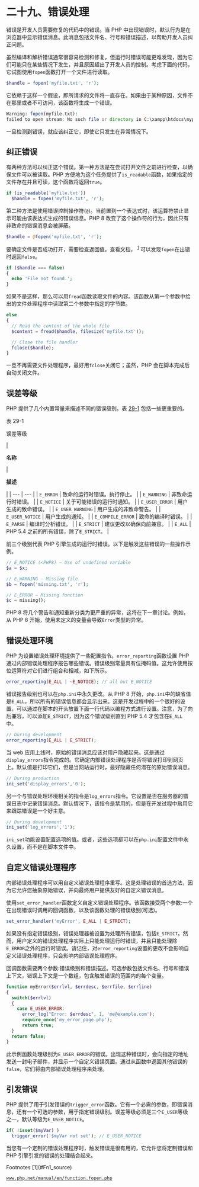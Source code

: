 # 二十九、错误处理

错误是开发人员需要修复的代码中的错误。当 PHP 中出现错误时，默认行为是在浏览器中显示错误消息。此消息包括文件名、行号和错误描述，以帮助开发人员纠正问题。

虽然编译和解析错误通常很容易检测和修复，但运行时错误可能更难发现，因为它们可能只在某些情况下发生，并且原因超出了开发人员的控制。考虑下面的代码，它试图使用`fopen`函数打开一个文件进行读取。

```php
$handle = fopen('myfile.txt', 'r');

```

它依赖于这样一个假设，即所请求的文件将一直存在。如果由于某种原因，文件不在那里或者不可访问，该函数将生成一个错误。

```php
Warning: fopen(myfile.txt):
failed to open stream: No such file or directory in C:\xampp\htdocs\mypage.php on line 2

```

一旦检测到错误，就应该纠正它，即使它只发生在异常情况下。

## 纠正错误

有两种方法可以纠正这个错误。第一种方法是在尝试打开文件之前进行检查，以确保文件可以被读取。PHP 方便地为这个任务提供了`is_readable`函数，如果指定的文件存在并且可读，这个函数将返回`true`。

```php
if (is_readable('myfile.txt'))
  $handle = fopen('myfile.txt', 'r');

```

第二种方法是使用错误控制操作符(`@`)。当前置到一个表达式时，该运算符禁止显示可能由该表达式生成的错误信息。PHP 8 改变了这个操作符的行为，因此只有非致命的错误消息会被屏蔽。

```php
$handle = @fopen('myfile.txt', 'r');

```

要确定文件是否成功打开，需要检查返回值。查看文档， <sup>[1](#Fn1)</sup> 可以发现`fopen`在出错时返回`false`。

```php
if ($handle === false)
{
  echo 'File not found.';
}

```

如果不是这样，那么可以用`fread`函数读取文件的内容。该函数从第一个参数中给出的文件处理程序中读取第二个参数中指定的字节数。

```php
else
{
  // Read the content of the whole file
  $content = fread($handle, filesize('myfile.txt'));

  // Close the file handler
  fclose($handle);
}

```

一旦不再需要文件处理程序，最好用`fclose`关闭它；虽然，PHP 会在脚本完成后自动关闭文件。

## 误差等级

PHP 提供了几个内置常量来描述不同的错误级别。表 [29-1](#Tab1) 包括一些更重要的。

表 29-1

误差等级

<colgroup><col class="tcol1 align-left"> <col class="tcol2 align-left"></colgroup> 
| 

**名称**

 | 

**描述**

 |
| --- | --- |
| `E_ERROR` | 致命的运行时错误。执行停止。 |
| `E_WARNING` | 非致命运行时错误。 |
| `E_NOTICE` | 关于可能错误的运行时通知。 |
| `E_USER_ERROR` | 用户生成的致命错误。 |
| `E_USER_WARNING` | 用户生成的非致命警告。 |
| `E_USER_NOTICE` | 用户生成的通知。 |
| `E_COMPILE_ERROR` | 致命的编译时错误。 |
| `E_PARSE` | 编译时分析错误。 |
| `E_STRICT` | 建议更改以确保向前兼容。 |
| `E_ALL` | PHP 5.4 之前的所有错误，除了`E_STRICT`。 |

前三个级别代表 PHP 引擎生成的运行时错误。以下是触发这些错误的一些操作示例。

```php
// E_NOTICE (<PHP8) – Use of undefined variable
$a = $x;

// E_WARNING – Missing file
$b = fopen('missing.txt', 'r');

// E_ERROR – Missing function
$c = missing();

```

PHP 8 将几个警告和通知重新分类为更严重的异常，这将在下一章讨论。例如，从 PHP 8 开始，使用未定义的变量会导致`Error`类型的异常。

## 错误处理环境

PHP 为设置错误处理环境提供了一些配置指令。`error_reporting`函数设置 PHP 通过内部错误处理程序报告哪些错误。错误级别常量具有位掩码值。这允许使用按位运算符对它们进行组合和相减，如下所示。

```php
error_reporting(E_ALL | ~E_NOTICE); // all but E_NOTICE

```

错误报告级别也可以在`php.ini`中永久更改。从 PHP 8 开始，`php.ini`中的缺省值是`E_ALL`，所以所有的错误信息都会显示出来。这是开发过程中的一个很好的设置，可以通过在脚本的开头放置下面一行代码以编程方式进行设置。注意，为了向后兼容，可以添加`E_STRICT`，因为这个错误级别直到 PHP 5.4 才包含在`E_ALL`中。

```php
// During development
error_reporting(E_ALL | E_STRICT);

```

当 web 应用上线时，原始的错误消息应该对用户隐藏起来。这是通过`display_errors`指令完成的。它确定内部错误处理程序是否将错误打印到网页上。默认值是打印它们，但是当网站运行时，最好隐藏任何潜在的原始错误消息。

```php
// During production
ini_set('display_errors','0');

```

另一个与错误处理环境相关的指令是`log_errors`指令。它设置是否在服务器的错误日志中记录错误消息。默认情况下，该指令是禁用的，但是在开发过程中启用它来跟踪错误是一个好主意。

```php
// During development
ini_set('log_errors','1');

```

`ini_set`功能设置配置选项的值。或者，这些选项都可以在`php.ini`配置文件中永久设置，而不是在脚本文件中。

## 自定义错误处理程序

内部错误处理程序可以用自定义错误处理程序重写。这是处理错误的首选方法，因为它允许您抽象原始错误，并向最终用户提供友好的自定义错误消息。

使用`set_error_handler`函数定义自定义错误处理程序。该函数接受两个参数:一个在出现错误时调用的回调函数，以及该函数处理的错误级别(可选)。

```php
set_error_handler('myError', E_ALL | E_STRICT);

```

如果没有指定错误级别，错误处理器被设置为处理所有错误，包括`E_STRICT`。然而，用户定义的错误处理程序实际上只能处理运行时错误，并且只能处理除`E_ERROR`之外的运行时错误。请记住，对`error_reporting`设置的更改不会影响自定义错误处理程序，只会影响内部错误处理程序。

回调函数需要两个参数:错误级别和错误描述。可选参数包括文件名、行号和错误上下文，错误上下文是一个数组，包含触发错误的范围内的每个变量。

```php
function myError($errlvl, $errdesc, $errfile, $errline)
{
  switch($errlvl)
  {
    case E_USER_ERROR:
      error_log("Error: $errdesc", 1, 'me@example.com');
      require_once('my_error_page.php');
      return true;
  }
  return false;
}

```

此示例函数处理级别为`E_USER_ERROR`的错误。出现这种错误时，会向指定的地址发送一封电子邮件，并显示一个自定义错误页面。通过从函数中返回其他错误的`false`，它们将由内部错误处理程序来处理。

## 引发错误

PHP 提供了用于引发错误的`trigger_error`函数。它有一个必需的参数，即错误消息，还有一个可选的参数，用于指定错误级别。误差等级必须是三个`E_USER`等级之一，默认等级为`E_USER_NOTICE`。

```php
if( !isset($myVar) )
  trigger_error('$myVar not set'); // E_USER_NOTICE

```

当您有一个定制的错误处理程序时，触发错误是很有用的，它允许您将定制错误和 PHP 引擎引发的错误的处理结合起来。

<aside aria-label="Footnotes" class="FootnoteSection" epub:type="footnotes">Footnotes [1](#Fn1_source)

[`www.php.net/manual/en/function.fopen.php`](http://www.php.net/manual/en/function.fopen.php)

 </aside>